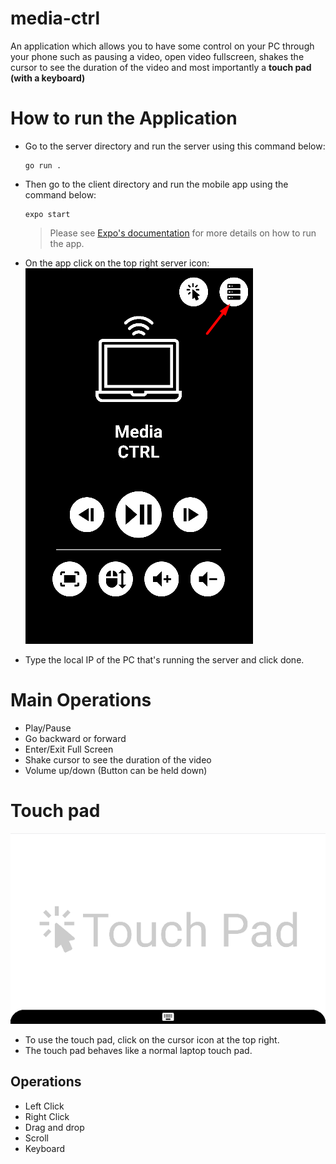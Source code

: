 # media-ctrl
An application which allows you to have some control on your PC through your phone such as pausing a video, open video fullscreen, shakes the cursor to see the duration of the video and most importantly a **touch pad (with a keyboard)**

# How to run the Application
*   Go to the server directory and run the server using this command below:

        go run .

*   Then go to the client directory and run the mobile app using the command below:

        expo start
    >Please see [Expo's documentation](https://docs.expo.dev/) for more details on how to run the app.

* On the app click on the top right server icon: <br/>
![Screenshot](./media-ctrl/assets/screenshots/Screenshot_1.png)
* Type the local IP of the PC that's running the server and click done.

# Main Operations
* Play/Pause
* Go backward or forward
* Enter/Exit Full Screen
* Shake cursor to see the duration of the video
* Volume up/down (Button can be held down)

# Touch pad
![Screenshot](./media-ctrl/assets/screenshots/Screenshot_2.png)
* To use the touch pad, click on the cursor icon at the top right.
* The touch pad behaves like a normal laptop touch pad.
## Operations
* Left Click
* Right Click
* Drag and drop
* Scroll
* Keyboard